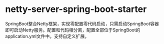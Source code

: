# netty-server-spring-boot-starter
SpringBoot整合Netty框架，实现零配置零代码启动，只需启动SpringBoot容器即可启动Netty服务。配置和代码相分离，配置全部位于SpringBoot的application.yml文件中。支持自定义扩展。
